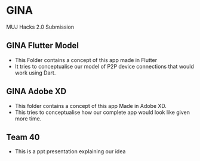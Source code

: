 # GINA
MUJ Hacks 2.0 Submission

## GINA Flutter Model
- This Folder contains a concept of this app made in Flutter
- It tries to conceptualise our model of P2P device connections that would work using Dart.

## GINA Adobe XD
- This folder contains a concept of this app Made in Adobe XD.
- This tries to conceptualise how our complete app would look like given more time.

## Team 40 
- This is a ppt presentation explaining our idea
